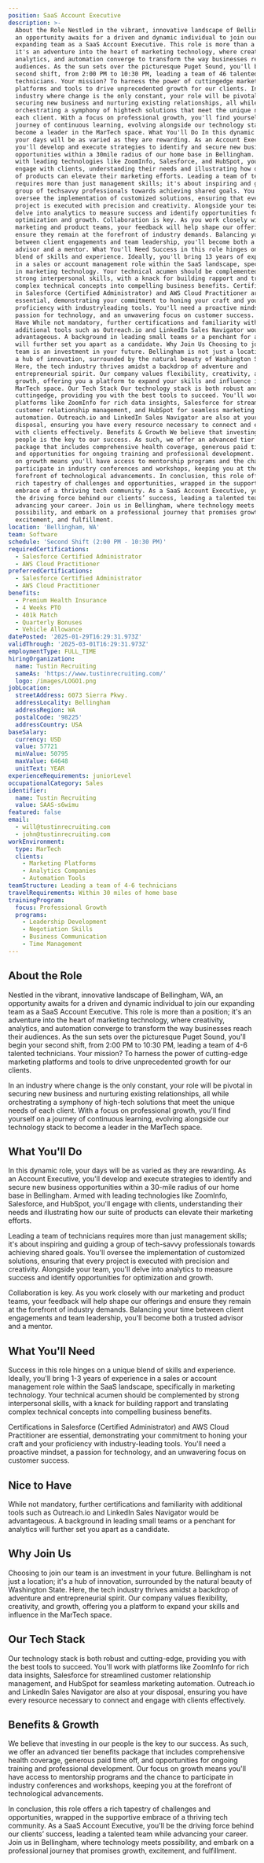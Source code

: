 ```yaml
---
position: SaaS Account Executive
description: >-
  About the Role Nestled in the vibrant, innovative landscape of Bellingham, WA,
  an opportunity awaits for a driven and dynamic individual to join our
  expanding team as a SaaS Account Executive. This role is more than a position;
  it's an adventure into the heart of marketing technology, where creativity,
  analytics, and automation converge to transform the way businesses reach their
  audiences. As the sun sets over the picturesque Puget Sound, you'll begin your
  second shift, from 2:00 PM to 10:30 PM, leading a team of 46 talented
  technicians. Your mission? To harness the power of cuttingedge marketing
  platforms and tools to drive unprecedented growth for our clients. In an
  industry where change is the only constant, your role will be pivotal in
  securing new business and nurturing existing relationships, all while
  orchestrating a symphony of hightech solutions that meet the unique needs of
  each client. With a focus on professional growth, you'll find yourself on a
  journey of continuous learning, evolving alongside our technology stack to
  become a leader in the MarTech space. What You'll Do In this dynamic role,
  your days will be as varied as they are rewarding. As an Account Executive,
  you'll develop and execute strategies to identify and secure new business
  opportunities within a 30mile radius of our home base in Bellingham. Armed
  with leading technologies like ZoomInfo, Salesforce, and HubSpot, you'll
  engage with clients, understanding their needs and illustrating how our suite
  of products can elevate their marketing efforts. Leading a team of technicians
  requires more than just management skills; it's about inspiring and guiding a
  group of techsavvy professionals towards achieving shared goals. You'll
  oversee the implementation of customized solutions, ensuring that every
  project is executed with precision and creativity. Alongside your team, you'll
  delve into analytics to measure success and identify opportunities for
  optimization and growth. Collaboration is key. As you work closely with our
  marketing and product teams, your feedback will help shape our offerings and
  ensure they remain at the forefront of industry demands. Balancing your time
  between client engagements and team leadership, you'll become both a trusted
  advisor and a mentor. What You'll Need Success in this role hinges on a unique
  blend of skills and experience. Ideally, you'll bring 13 years of experience
  in a sales or account management role within the SaaS landscape, specifically
  in marketing technology. Your technical acumen should be complemented by
  strong interpersonal skills, with a knack for building rapport and translating
  complex technical concepts into compelling business benefits. Certifications
  in Salesforce (Certified Administrator) and AWS Cloud Practitioner are
  essential, demonstrating your commitment to honing your craft and your
  proficiency with industryleading tools. You'll need a proactive mindset, a
  passion for technology, and an unwavering focus on customer success. Nice to
  Have While not mandatory, further certifications and familiarity with
  additional tools such as Outreach.io and LinkedIn Sales Navigator would be
  advantageous. A background in leading small teams or a penchant for analytics
  will further set you apart as a candidate. Why Join Us Choosing to join our
  team is an investment in your future. Bellingham is not just a location; it's
  a hub of innovation, surrounded by the natural beauty of Washington State.
  Here, the tech industry thrives amidst a backdrop of adventure and
  entrepreneurial spirit. Our company values flexibility, creativity, and
  growth, offering you a platform to expand your skills and influence in the
  MarTech space. Our Tech Stack Our technology stack is both robust and
  cuttingedge, providing you with the best tools to succeed. You'll work with
  platforms like ZoomInfo for rich data insights, Salesforce for streamlined
  customer relationship management, and HubSpot for seamless marketing
  automation. Outreach.io and LinkedIn Sales Navigator are also at your
  disposal, ensuring you have every resource necessary to connect and engage
  with clients effectively. Benefits & Growth We believe that investing in our
  people is the key to our success. As such, we offer an advanced tier benefits
  package that includes comprehensive health coverage, generous paid time off,
  and opportunities for ongoing training and professional development. Our focus
  on growth means you'll have access to mentorship programs and the chance to
  participate in industry conferences and workshops, keeping you at the
  forefront of technological advancements. In conclusion, this role offers a
  rich tapestry of challenges and opportunities, wrapped in the supportive
  embrace of a thriving tech community. As a SaaS Account Executive, you'll be
  the driving force behind our clients’ success, leading a talented team while
  advancing your career. Join us in Bellingham, where technology meets
  possibility, and embark on a professional journey that promises growth,
  excitement, and fulfillment.
location: 'Bellingham, WA'
team: Software
schedule: 'Second Shift (2:00 PM - 10:30 PM)'
requiredCertifications:
  - Salesforce Certified Administrator
  - AWS Cloud Practitioner
preferredCertifications:
  - Salesforce Certified Administrator
  - AWS Cloud Practitioner
benefits:
  - Premium Health Insurance
  - 4 Weeks PTO
  - 401k Match
  - Quarterly Bonuses
  - Vehicle Allowance
datePosted: '2025-01-29T16:29:31.973Z'
validThrough: '2025-03-01T16:29:31.973Z'
employmentType: FULL_TIME
hiringOrganization:
  name: Tustin Recruiting
  sameAs: 'https://www.tustinrecruiting.com/'
  logo: /images/LOGO1.png
jobLocation:
  streetAddress: 6073 Sierra Pkwy.
  addressLocality: Bellingham
  addressRegion: WA
  postalCode: '98225'
  addressCountry: USA
baseSalary:
  currency: USD
  value: 57721
  minValue: 50795
  maxValue: 64648
  unitText: YEAR
experienceRequirements: juniorLevel
occupationalCategory: Sales
identifier:
  name: Tustin Recruiting
  value: SAAS-s6wimu
featured: false
email:
  - will@tustinrecruiting.com
  - john@tustinrecruiting.com
workEnvironment:
  type: MarTech
  clients:
    - Marketing Platforms
    - Analytics Companies
    - Automation Tools
teamStructure: Leading a team of 4-6 technicians
travelRequirements: Within 30 miles of home base
trainingProgram:
  focus: Professional Growth
  programs:
    - Leadership Development
    - Negotiation Skills
    - Business Communication
    - Time Management
---
```




## About the Role

Nestled in the vibrant, innovative landscape of Bellingham, WA, an opportunity awaits for a driven and dynamic individual to join our expanding team as a SaaS Account Executive. This role is more than a position; it's an adventure into the heart of marketing technology, where creativity, analytics, and automation converge to transform the way businesses reach their audiences. As the sun sets over the picturesque Puget Sound, you'll begin your second shift, from 2:00 PM to 10:30 PM, leading a team of 4-6 talented technicians. Your mission? To harness the power of cutting-edge marketing platforms and tools to drive unprecedented growth for our clients.

In an industry where change is the only constant, your role will be pivotal in securing new business and nurturing existing relationships, all while orchestrating a symphony of high-tech solutions that meet the unique needs of each client. With a focus on professional growth, you'll find yourself on a journey of continuous learning, evolving alongside our technology stack to become a leader in the MarTech space.

## What You'll Do

In this dynamic role, your days will be as varied as they are rewarding. As an Account Executive, you'll develop and execute strategies to identify and secure new business opportunities within a 30-mile radius of our home base in Bellingham. Armed with leading technologies like ZoomInfo, Salesforce, and HubSpot, you'll engage with clients, understanding their needs and illustrating how our suite of products can elevate their marketing efforts.

Leading a team of technicians requires more than just management skills; it's about inspiring and guiding a group of tech-savvy professionals towards achieving shared goals. You'll oversee the implementation of customized solutions, ensuring that every project is executed with precision and creativity. Alongside your team, you'll delve into analytics to measure success and identify opportunities for optimization and growth.

Collaboration is key. As you work closely with our marketing and product teams, your feedback will help shape our offerings and ensure they remain at the forefront of industry demands. Balancing your time between client engagements and team leadership, you'll become both a trusted advisor and a mentor.

## What You'll Need

Success in this role hinges on a unique blend of skills and experience. Ideally, you'll bring 1-3 years of experience in a sales or account management role within the SaaS landscape, specifically in marketing technology. Your technical acumen should be complemented by strong interpersonal skills, with a knack for building rapport and translating complex technical concepts into compelling business benefits.

Certifications in Salesforce (Certified Administrator) and AWS Cloud Practitioner are essential, demonstrating your commitment to honing your craft and your proficiency with industry-leading tools. You'll need a proactive mindset, a passion for technology, and an unwavering focus on customer success.

## Nice to Have

While not mandatory, further certifications and familiarity with additional tools such as Outreach.io and LinkedIn Sales Navigator would be advantageous. A background in leading small teams or a penchant for analytics will further set you apart as a candidate.

## Why Join Us

Choosing to join our team is an investment in your future. Bellingham is not just a location; it's a hub of innovation, surrounded by the natural beauty of Washington State. Here, the tech industry thrives amidst a backdrop of adventure and entrepreneurial spirit. Our company values flexibility, creativity, and growth, offering you a platform to expand your skills and influence in the MarTech space.

## Our Tech Stack

Our technology stack is both robust and cutting-edge, providing you with the best tools to succeed. You'll work with platforms like ZoomInfo for rich data insights, Salesforce for streamlined customer relationship management, and HubSpot for seamless marketing automation. Outreach.io and LinkedIn Sales Navigator are also at your disposal, ensuring you have every resource necessary to connect and engage with clients effectively.

## Benefits & Growth

We believe that investing in our people is the key to our success. As such, we offer an advanced tier benefits package that includes comprehensive health coverage, generous paid time off, and opportunities for ongoing training and professional development. Our focus on growth means you'll have access to mentorship programs and the chance to participate in industry conferences and workshops, keeping you at the forefront of technological advancements.

In conclusion, this role offers a rich tapestry of challenges and opportunities, wrapped in the supportive embrace of a thriving tech community. As a SaaS Account Executive, you'll be the driving force behind our clients’ success, leading a talented team while advancing your career. Join us in Bellingham, where technology meets possibility, and embark on a professional journey that promises growth, excitement, and fulfillment.
